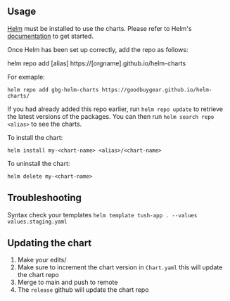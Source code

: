 ## Usage

[Helm](https://helm.sh) must be installed to use the charts.  Please refer to
Helm's [documentation](https://helm.sh/docs) to get started.

Once Helm has been set up correctly, add the repo as follows:

  helm repo add [alias] https://[orgname].github.io/helm-charts

For exmaple:

  `helm repo add gbg-helm-charts https://goodbuygear.github.io/helm-charts/`
  
If you had already added this repo earlier, run `helm repo update` to retrieve
the latest versions of the packages.  You can then run `helm search repo
<alias>` to see the charts.

To install the <chart-name> chart:

    helm install my-<chart-name> <alias>/<chart-name>

To uninstall the chart:

    helm delete my-<chart-name>

## Troubleshooting

Syntax check your templates
`helm template tush-app . --values values.staging.yaml`

## Updating the chart

1. Make your edits/
2. Make sure to increment the chart version in `Chart.yaml` this will update the chart repo
3. Merge to main and push to remote
4. The `release` github will update the chart repo
